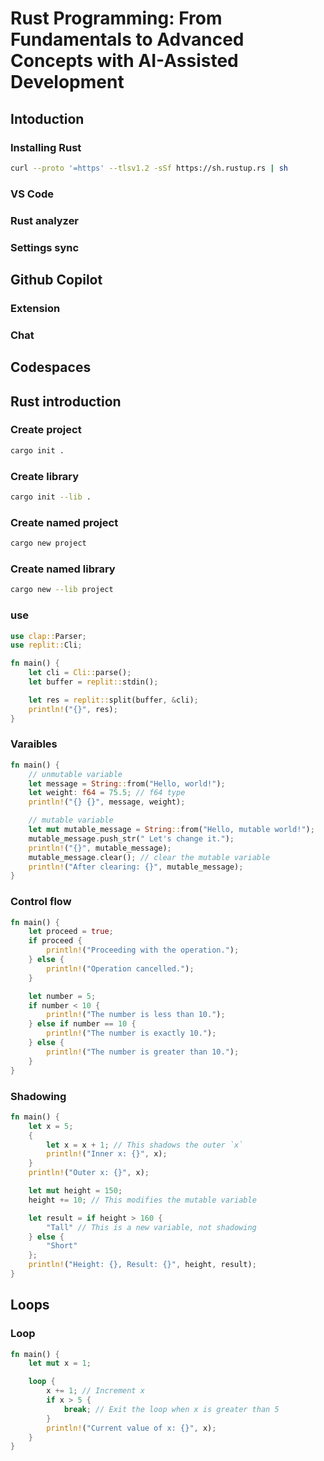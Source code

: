 # Rust Programming: From Fundamentals to Advanced Concepts with AI-Assisted Development

## Intoduction

### Installing Rust

```sh
curl --proto '=https' --tlsv1.2 -sSf https://sh.rustup.rs | sh
```

### VS Code

### Rust analyzer

### Settings sync

## Github Copilot

### Extension

### Chat

## Codespaces

## Rust introduction

### Create project

```sh 
cargo init .
```

### Create library

```sh
cargo init --lib .
```

### Create named project

```sh
cargo new project
```

### Create named library

```sh
cargo new --lib project
```

### use

```rust
use clap::Parser;
use replit::Cli;

fn main() {
    let cli = Cli::parse();
    let buffer = replit::stdin();

    let res = replit::split(buffer, &cli);
    println!("{}", res);
}
```

### Varaibles

```rust
fn main() {
    // unmutable variable
    let message = String::from("Hello, world!");
    let weight: f64 = 75.5; // f64 type
    println!("{} {}", message, weight);

    // mutable variable
    let mut mutable_message = String::from("Hello, mutable world!");
    mutable_message.push_str(" Let's change it.");
    println!("{}", mutable_message);
    mutable_message.clear(); // clear the mutable variable
    println!("After clearing: {}", mutable_message);
}
```

### Control flow

```rust
fn main() {
    let proceed = true;
    if proceed {
        println!("Proceeding with the operation.");
    } else {
        println!("Operation cancelled.");
    }

    let number = 5;
    if number < 10 {
        println!("The number is less than 10.");
    } else if number == 10 {
        println!("The number is exactly 10.");
    } else {
        println!("The number is greater than 10.");
    }
}
```

### Shadowing

```rust
fn main() {
    let x = 5;
    {
        let x = x + 1; // This shadows the outer `x`
        println!("Inner x: {}", x);
    }
    println!("Outer x: {}", x);

    let mut height = 150;
    height += 10; // This modifies the mutable variable

    let result = if height > 160 {
        "Tall" // This is a new variable, not shadowing
    } else {
        "Short"
    };
    println!("Height: {}, Result: {}", height, result);
}
```

## Loops

### Loop

```rust
fn main() {
    let mut x = 1;

    loop {
        x += 1; // Increment x
        if x > 5 {
            break; // Exit the loop when x is greater than 5
        }
        println!("Current value of x: {}", x);
    }
}
```